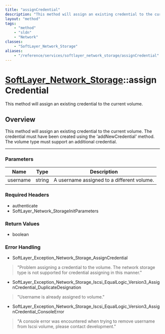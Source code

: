 ```yaml
---
title: "assignCredential"
description: "This method will assign an existing credential to the current volume. The credential must have been created using the 'a... "
layout: "method"
tags:
    - "method"
    - "sldn"
    - "Network"
classes:
    - "SoftLayer_Network_Storage"
aliases:
    - "/reference/services/softlayer_network_storage/assignCredential"
---
```

# [SoftLayer_Network_Storage](/reference/services/SoftLayer_Network_Storage)::assignCredential


This method will assign an existing credential to the current volume.


## Overview 
This method will assign an existing credential to the current volume. The credential must have been created using the 'addNewCredential' method. The volume type must support an additional credential. 

-----

### Parameters 
|Name | Type | Description |
| --- | --- | --- |
|username| string| A username assigned to a different volume.|


### Required Headers
* authenticate
* SoftLayer_Network_StorageInitParameters


### Return Values
* boolean



### Error Handling

* SoftLayer_Exception_Network_Storage_AssignCredential 

> "Problem assigning a credential to the volume. The network storage type is not supported for credential assigning in this manner." 

* SoftLayer_Exception_Network_Storage_Iscsi_EqualLogic_Version3_AssignCredential_DuplicateDesignation 

> "Username is already assigned to volume." 

* SoftLayer_Exception_Network_Storage_Iscsi_EqualLogic_Version3_AssignCredential_ConsoleError 

> "A console error was encountered when trying to remove username from Iscsi volume, please contact development." 



